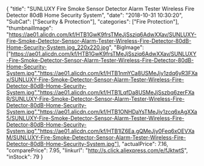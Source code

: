 {
	"title": "SUNLUXY Fire Smoke Sensor Detector Alarm Tester Wireless Fire Detector 80dB Home Security System",
	"date": "2018-10-31 10:30:20",
	"SubCat": ["Security & Protection"],
	"categories": ["Fire Protection"],
	"thumbnailImage": "https://ae01.alicdn.com/kf/HTB1GwK9frsTMeJjSsziq6AdwXXav/SUNLUXY-Fire-Smoke-Detector-Sensor-Alarm-Tester-Wireless-Fire-Detector-80dB-Home-Security-System.jpg_220x220.jpg",
	"BigImage": ["https://ae01.alicdn.com/kf/HTB1GwK9frsTMeJjSsziq6AdwXXav/SUNLUXY-Fire-Smoke-Detector-Sensor-Alarm-Tester-Wireless-Fire-Detector-80dB-Home-Security-System.jpg","https://ae01.alicdn.com/kf/HTB1nmYCa8USMeJjy1zdq6yR3FXax/SUNLUXY-Fire-Smoke-Detector-Sensor-Alarm-Tester-Wireless-Fire-Detector-80dB-Home-Security-System.jpg","https://ae01.alicdn.com/kf/HTB1LqfDa8USMeJjSszbq6zerFXaR/SUNLUXY-Fire-Smoke-Detector-Sensor-Alarm-Tester-Wireless-Fire-Detector-80dB-Home-Security-System.jpg","https://ae01.alicdn.com/kf/HTB1ONHDaYsTMeJjy1zcq6xAgXXa5/SUNLUXY-Fire-Smoke-Detector-Sensor-Alarm-Tester-Wireless-Fire-Detector-80dB-Home-Security-System.jpg","https://ae01.alicdn.com/kf/HTB1IZ6Ea.gQMeJjy0Feq6xOEVXaM/SUNLUXY-Fire-Smoke-Detector-Sensor-Alarm-Tester-Wireless-Fire-Detector-80dB-Home-Security-System.jpg"],
	"actualPrice": 7.16,
	"comparePrice": 7.95,
	"linkurl": "http://s.click.aliexpress.com/e/fJktwtS",
	"inStock": 79
}
